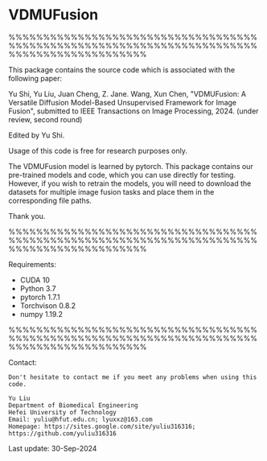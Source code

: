 # VDMUFusion

%%%%%%%%%%%%%%%%%%%%%%%%%%%%%%%%%%%%%%%%%%%%%%%%%%%%%%%%%%%%%%%%%%%%%%%%%%%%%%%%%%%%%%%%%%%%

This package contains the source code which is associated with the following paper:

Yu Shi, Yu Liu, Juan Cheng, Z. Jane. Wang, Xun Chen, "VDMUFusion: A Versatile Diffusion Model-Based Unsupervised Framework for Image Fusion", submitted to IEEE Transactions on Image Processing, 2024. (under review, second round)

Edited by Yu Shi.   

Usage of this code is free for research purposes only. 

The VDMUFusion model is learned by pytorch. This package contains our pre-trained models and code, which you can use directly for testing. However, if you wish to retrain the models, you will need to download the datasets for multiple image fusion tasks and place them in the corresponding file paths.

Thank you.

%%%%%%%%%%%%%%%%%%%%%%%%%%%%%%%%%%%%%%%%%%%%%%%%%%%%%%%%%%%%%%%%%%%%%%%%%%%%%%%%%%%%%%%%%%%%

Requirements:
- CUDA  10
- Python  3.7
- pytorch  1.7.1
- Torchvison  0.8.2
- numpy  1.19.2

%%%%%%%%%%%%%%%%%%%%%%%%%%%%%%%%%%%%%%%%%%%%%%%%%%%%%%%%%%%%%%%%%%%%%%%%%%%%%%%%%%%%%%%%%%%%

Contact:

    Don't hesitate to contact me if you meet any problems when using this code.

    Yu Liu
    Department of Biomedical Engineering
    Hefei University of Technology                                                            
    Email: yuliu@hfut.edu.cn; lyuxxz@163.com
    Homepage: https://sites.google.com/site/yuliu316316; https://github.com/yuliu316316


Last update: 30-Sep-2024
